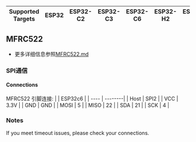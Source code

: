 | Supported Targets | ESP32 | ESP32-C2 | ESP32-C3 | ESP32-C6 | ESP32-H2 | ESP32-S2 | ESP32-S3 |
| ----------------- | ----- | -------- | -------- | -------- | -------- | -------- | -------- |

## MFRC522

- 更多详细信息参照[MFRC522.md](docs/MFRC522/MFRC522.md)

### SPI通信

#### Connections

MFRC522 引脚连接:
|      | ESP32c6 |
| ---- | --------|
| Host | SPI2    |
| VCC  | 3.3V    |
| GND  | GND     |
| MOSI | 5       |
| MISO | 22      |
| SDA  | 21      |
| SCK  | 4       |  

### Notes

If you meet timeout issues, please check your connections.
